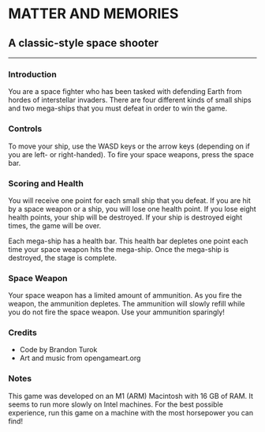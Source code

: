 # MATTER AND MEMORIES
## A classic-style space shooter

*******************************************************

### Introduction
You are a space fighter who has been tasked with defending Earth from hordes of interstellar invaders. There are four
different kinds of small ships and two mega-ships that you must defeat in order to win the game.

### Controls
To move your ship, use the WASD keys or the arrow keys (depending on if you are left- or right-handed). To fire your
space weapons, press the space bar.

### Scoring and Health
You will receive one point for each small ship that you defeat. If you are hit by a space weapon or a ship, you will
lose one health point. If you lose eight health points, your ship will be destroyed. If your ship is destroyed eight
times, the game will be over.

Each mega-ship has a health bar. This health bar depletes one point each time your space weapon hits the mega-ship. Once
the mega-ship is destroyed, the stage is complete.

### Space Weapon
Your space weapon has a limited amount of ammunition. As you fire the weapon, the ammunition depletes. The ammunition
will slowly refill while you do not fire the space weapon. Use your ammunition sparingly!

### Credits
- Code by Brandon Turok
- Art and music from opengameart.org

### Notes
This game was developed on an M1 (ARM) Macintosh with 16 GB of RAM. It seems to run more slowly on Intel machines. For
the best possible experience, run this game on a machine with the most horsepower you can find!
